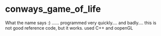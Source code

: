 # conways_game_of_life
What the name says :) ...... programmed very quickly.... and badly.... this is not good reference code, but it works. used C++ and oopenGL
